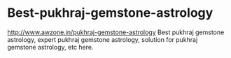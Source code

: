 # Best-pukhraj-gemstone-astrology
http://www.awzone.in/pukhraj-gemstone-astrology Best pukhraj gemstone astrology, expert  pukhraj gemstone astrology, solution for pukhraj gemstone astrology, etc here.
